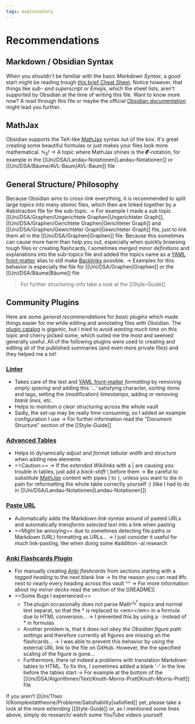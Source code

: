 ```yaml
---
tags: explainatory
---
```


# Recommendations

## Markdown / Obsidian Syntax
When you shouldn't be familiar with the basic *Markdown Syntax*, a good start might be reading trough [this brief Cheat Sheet](https://www.markdownguide.org/cheat-sheet/). Notice however, that things like *sub- and superscript* or *Emojis*, which the sheet lists, aren't supported by Obsidian at the time of writing this file.
Want to know more now? A read through this file or maybe the official [Obsidian documentation](https://help.obsidian.md/Obsidian/Index) might lead you further.

## MathJax
Obsidian supports the TeX-like [MathJax](https://www.mathjax.org/) syntax out of the box. It's great creating some beautiful formulas or just makes your files look more mathematical. $\mathbb{N_0}$!
-> A topic where MathJax shines is the $\mathbfcal{O}$-notation, for example in the [[Uni/DSA/Landau-Notationen|Landau-Notationen]] or [[Uni/DSA/Bäume/AVL-Baum|AVL-Baum]] file

## General Structure/ Philosophy
Because Obsidian aims to *cross-link* everything, it is recommended to split large topics into many *atomic* files, which then are linked together by a #abstraction  file for the sub-topic.
-> For example I made a sub topic [[Uni/DSA/Graphen/Ungerichtete Graphen|Ungerichteter Graph]], [[Uni/DSA/Graphen/Gerichtete Graphen|Gerichteter Graph]] and [[Uni/DSA/Graphen/Gewichteter Graph|Gewichteter Graph]] file, just to link them all in the [[Uni/DSA/Graphen|Graphen]] file.
Because this sometimes can cause more harm than help you out, especially when quickly browsing tough files or creating flashcards, I sometimes *merged minor definitions* and explanations into the sub-topics file and added the topics name as a [YAML front-matter](https://help.obsidian.md/Advanced+topics/YAML+front+matter) alias to still make [Backlinks](https://help.obsidian.md/Plugins/Backlinks) possible.
-> Examples for this behavior is especially the file for [[Uni/DSA/Graphen|Graphen]] or the [[Uni/DSA/Bäume|Bäume]] file
> For further structuring-info take a look at the [[Style-Guide]]

## Community Plugins
Here are some *general recommendations* for *basic plugins* which made things easier for me while editing and annotating files with Obsidian. The [plugin catalog](https://obsidian.md/plugins) is gigantic, but I tried to avoid *wasting much time* on this topic and cherry picked some, which suited me the most and seemed generally useful.
All of the following plugins were used to creating and editing all of the published summaries (and even more private files) and they helped me a lot!

### [Linter](https://github.com/platers/obsidian-linter)
- Takes care of the text and [YAML front-matter](https://help.obsidian.md/Advanced+topics/YAML+front+matter) *formatting* by removing *empty spacing* and adding this '…' satisfying character, *sorting items* and tags, setting the (modification) *timestamps*, adding or removing *blank lines*, etc.
- Helps to *maintain a clear structuring* across the whole vault
- Sadly, the set-up may be really time consuming, so I added an example configuration I use
	-> For further information read the "Document Structure" section of the [[Style-Guide]]

### [Advanced Tables](https://github.com/tgrosinger/advanced-tables-obsidian)
- Helps to dynamically *adjust and format tabular* width and structure when adding new elements
- ==Caution:==
	-> If the *extended Wikilinks* with a \| are causing you trouble in tables, just add a *back-shift* \\ before them
	-> Be careful to substitute *[MathJax](https://www.mathjax.org/)* content with pipes \| to $\mid$, unless you want to die in pain for reformatting the whole table correctly yourself :) (like I had to do in [[Uni/DSA/Landau-Notationen|Landau-Notationen]])

### [Paste URL](https://github.com/denolehov/obsidian-url-into-selection)
- Automatically adds the Markdown *link-syntax* around of pasted URLs and automatically *transforms selected text* into a link when pasting
- ==Might be annoying== due to sometimes detecting file paths or Markdown (URL) formatting as URLs…
	-> I just consider it useful for much link-pasting, like when doing some #addition -al research

### [Anki Flashcards Plugin](https://github.com/reuseman/flashcards-obsidian)
- For manually creating [Anki](https://apps.ankiweb.net/) *flashcards* from sections starting with a *tagged heading* to the next blank line
	-> Its the reason you can read #fc next to nearly every heading across this vault ^^
	-> For more information about my *mirror decks* read the section of the [[README]]
- ==Some Bugs I experienced:==
	- The plugin occasionally does not parse $\text{Math}^{J_a^x}$ topics and normal text separat, so that the \* is replaced to \<em\>\</em\> in a formula due to HTML conversion…
	-> I prevented this by using a $\cdot$ instead of \* in formulas
	- Another problem is, that it does *not obey the Obsidian figure path settings* and therefore currently all figures are missing on the flashcards…
	-> I was able to prevent this behavior by using the external URL link to the file on GitHub. However, the the specified scaling of the figure is gone…
	- Furthermore, there ist indeed a problems with translation Markdown tables to HTML. To fix this, I sometimes added a blank '-' in the line before the tables start
	-> For example at the bottom of the [[Uni/DSA/Algorithmen/Text/Knuth-Morris-Pratt|Knuth-Morris-Pratt]] file

If you aren't [[Uni/Theo II/Komplexitättheorie/Probleme/Satisfiability|satisfied]] yet, please take a look at the more extending [[Style-Guide]] or, as I mentioned some lines above, simply do research/ watch some YouTube videos yourself.